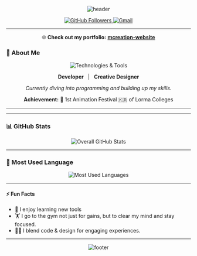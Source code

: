 <!-- Wave Header -->
<p align="center">
  <img src="https://capsule-render.vercel.app/api?type=waving&color=0:1e3c72,100:2a5298&height=200&section=header&text=Hey%2C%20I%27m%20Mark%20Christian%20E.%20Nicer!&fontSize=40&fontColor=ffffff&animation=twinkling" alt="header" />
</p>

<!-- Profile & Contact Badges -->
<p align="center">
  <a href="https://github.com/MNicer2004">
    <img src="https://img.shields.io/github/followers/MNicer2004?label=Follow&style=social" alt="GitHub Followers"/>
  </a>
  <a href="mailto:mcreationstudio1@gmail.com">
    <img src="https://img.shields.io/badge/Email-Contact-blue?style=flat-square&logo=gmail" alt="Gmail"/>
  </a>
  
</p>

---
<p align="center">
  🌐 <strong>Check out my portfolio:</strong> <a href="https://mnicer2004.github.io/mcreation-website/" target="_blank"><strong>mcreation-website</strong></a>
</p>

### 👤 About Me

<div align="center">

<img src="https://skillicons.dev/icons?i=python,java,js,html,css,blender,photoshop,figma,illustrator,git,github" alt="Technologies & Tools" />

<p>
  <strong>Developer</strong> &nbsp; | &nbsp; <strong>Creative Designer</strong>
</p>

<p><em>Currently diving into programming and building up my skills.</em></p>

<p>
  <strong>Achievement:</strong> 🥈 1st Animation Festival 🇰🇷 of Lorma Colleges
</p>


</div>

---


---

### 📊 GitHub Stats

<p align="center">
  <img src="https://github-readme-stats.vercel.app/api?username=MNicer2004&show_icons=true&include_all_commits=true&count_private=true&theme=radical" alt="Overall GitHub Stats" />
  
</p>


---

### 🏅 Most Used Language
<p align="center">
  <img src="https://github-readme-stats.vercel.app/api/top-langs/?username=MNicer2004&layout=compact&theme=radical" alt="Most Used Languages" />
</p>

---

#### ⚡ Fun Facts

- 🧩 I enjoy learning new tools  
- 🏋️ I go to the gym not just for gains, but to clear my mind and stay focused. 
- 🧑‍💻 I blend code & design for engaging experiences.

---

<p align="center">
  <img src="https://capsule-render.vercel.app/api?type=wave&color=0:2a5298,100:1e3c72&height=80&section=footer" alt="footer"/>
</p>
